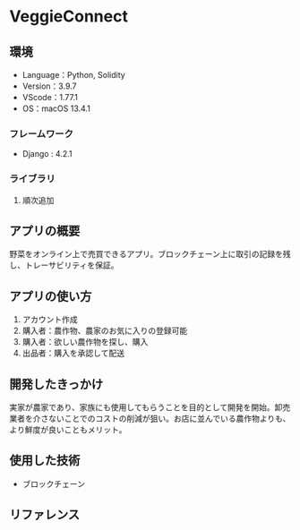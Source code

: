 # VeggieConnect

## 環境

- Language：Python, Solidity
- Version：3.9.7
- VScode：1.77.1
- OS：macOS 13.4.1

### フレームワーク

- Django : 4.2.1

### ライブラリ

1. 順次追加

## アプリの概要

野菜をオンライン上で売買できるアプリ。ブロックチェーン上に取引の記録を残し、トレーサビリティを保証。

## アプリの使い方

1. アカウント作成
2. 購入者：農作物、農家のお気に入りの登録可能
3. 購入者：欲しい農作物を探し、購入
4. 出品者：購入を承認して配送

## 開発したきっかけ

実家が農家であり、家族にも使用してもらうことを目的として開発を開始。卸売業者を介さないことでのコストの削減が狙い。お店に並んでいる農作物よりも、より鮮度が良いこともメリット。

## 使用した技術

- ブロックチェーン

## リファレンス
